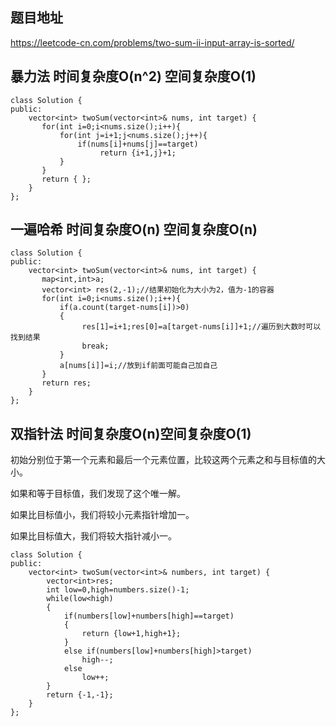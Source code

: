 ## 题目地址
https://leetcode-cn.com/problems/two-sum-ii-input-array-is-sorted/

## 暴力法 时间复杂度O(n^2) 空间复杂度O(1)

```
class Solution {
public:
    vector<int> twoSum(vector<int>& nums, int target) {
       for(int i=0;i<nums.size();i++){
           for(int j=i+1;j<nums.size();j++){
               if(nums[i]+nums[j]==target)
                    return {i+1,j}+1;
           }
       }
       return { };
    }
};
```

## 一遍哈希 时间复杂度O(n) 空间复杂度O(n)

```
class Solution {
public:
    vector<int> twoSum(vector<int>& nums, int target) {
       map<int,int>a;
       vector<int> res(2,-1);//结果初始化为大小为2，值为-1的容器
       for(int i=0;i<nums.size();i++){
           if(a.count(target-nums[i])>0)
           {
                res[1]=i+1;res[0]=a[target-nums[i]]+1;//遍历到大数时可以找到结果
                break;
           }
           a[nums[i]]=i;//放到if前面可能自己加自己
       }
       return res;
    }
};
```

## 双指针法 时间复杂度O(n)空间复杂度O(1)
初始分别位于第一个元素和最后一个元素位置，比较这两个元素之和与目标值的大小。

如果和等于目标值，我们发现了这个唯一解。

如果比目标值小，我们将较小元素指针增加一。

如果比目标值大，我们将较大指针减小一。

```
class Solution {
public:
    vector<int> twoSum(vector<int>& numbers, int target) {
        vector<int>res;
        int low=0,high=numbers.size()-1;
        while(low<high)
        {
            if(numbers[low]+numbers[high]==target)
            {
                return {low+1,high+1};
            }
            else if(numbers[low]+numbers[high]>target)
                high--;
            else
                low++;
        }
        return {-1,-1};
    }
};
```
